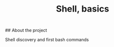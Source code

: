 # <p align=center>Shell, basics</p>
<br />
## About the project

Shell discovery and first bash commands
